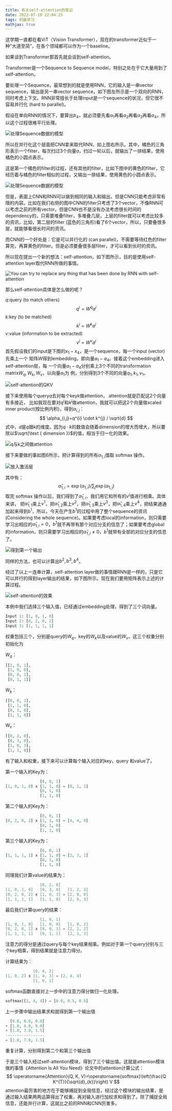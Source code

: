 ```yaml
---
title: 有关self-attention的笔记
date: 2022-07-10 22:04:25
tags: 机器学习
mathjax: true
---
```


这学期一直都在看ViT（Vision Transformer），现在的transformer近似于一种“大道至简”，在各个领域都可以作为一个baseline。

如果谈到Transformer那首先就会谈到self-attention。

Transformer是一个Sequence to Sequence model，特别之处在于它大量用到了self-attention。

要处理一个Sequence，最常想到的就是使用RNN，它的输入是一串vector sequence，输出是另一串vector sequence，如下图左所示是一个双向的RNN，同时考虑上下文。RNN非常擅长于处理input是一个sequence的状况，但它很不容易并行化 (hard to parallel)。

假设在单向RNN的情况下，要算出$b_4$，就必须要先看$a_1$再看$a_2$再看$a_3$再看$a_4$，所以这个过程很难平行处理。

![处理Sequence数据的模型](https://pic2.zhimg.com/80/v2-7a6a6f0977b06b3372b129a09a3ccb31_720w.jpg)

所以在并行化这个层面把CNN拿来取代RNN，如上图右所示。其中，橘色的三角形表示一个filter，每次扫过3个向量$a$，扫过一轮以后，就输出了一排结果，使用橘色的小圆点表示。

这是第一个橘色的filter的过程，还有其他的filter，比如下图中的黄色的filter，它经历着与橘色的filter相似的过程，又输出一排结果，使用黄色的小圆点表示。

![处理Sequence数据的模型](https://pic2.zhimg.com/80/v2-cabda788832922a8f141542a334ccb61_720w.jpg)

但是，表面上CNN和RNN可以做到相同的输入和输出，但是CNN只能考虑非常有限的内容。比如在我们右侧的图中CNN的filter只考虑了3个vector，不像RNN可以考虑之前的所有vector。但是CNN也不是没有办法考虑很长时间的dependency的，只需要堆叠filter，多堆叠几层，上层的filter就可以考虑比较多的资讯，比如，第二层的filter (蓝色的三角形)看了6个vector，所以，只要叠很多层，就能够看很长时间的资讯。

而CNN的一个好处是：它是可以并行化的 (can parallel)，不需要等待红色的filter算完，再算黄色的filter。但是必须要叠很多层filter，才可以看到长时的资讯。

所以现在提出一个新的想法：self-attention，如下图所示，目的是使用self-attention layer取代RNN所做的事情。

![You can try to replace any thing that has been done by RNN with self-attention](https://pic2.zhimg.com/80/v2-e3ef96ccae817226577ee7a3c28fa16d_720w.jpg)

那么self-attention具体是怎么做的呢？

$q:$query (to match others)
$$
q^{i}=W^{q} a^{i}
$$
$k:$key (to be matched)
$$
k^{i}=W^{k} a^{i}
$$
$v:$value (information to be extracted)
$$
v^{i}=W^{v} a^{i}
$$
首先假设我们的input是下图的$x_{1}-x_{4}$，是一个sequence，每一个input (vector)先乘上一个 矩阵$W$得到lembedding，即向量$a_{1}-a_{4}$。接着这个embedding进入 self-attention层，每 一个向量$a_{1}-a_{4}$分别乘上3个不同的transformation matrix$W_{q}, W_{k}, W_{v}$，以向量$a_{1}$为 例，分别得到3个不同的向量$q_{1}, k_{1}, v_{1}$。

![self-attention的QKV](https://s3.bmp.ovh/imgs/2022/07/11/1f0a0c06db7813db.jpg)

接下来使用每个query$q$去对每个key$k$做attention， attention就是匹配这2个向量有多接近， 比如我现在要对$q^{i}$和$k^{j}$做attention，我就可以把这2个向量做scaled inner product(按比例内积)，得到$\alpha_{i,j}$：
$$
\alpha_{i,j}=q^{i} \cdot k^{j} / \sqrt{d}
$$
式中，$d$是$q$跟$k$的维度。因为$q \cdot k$的数值会随着dimension的增大而增大，所以要除以$\sqrt{\text { dimension }}$的值，相当于归一化的效果。

![q与k之间做attention](https://s3.bmp.ovh/imgs/2022/07/11/11d8f2bc6d93b93c.jpg)

接下来要做的事如图6所示，把计算得到的所有$\alpha_{1, i}$值取 softmax 操作。 

![放入激活层](https://s3.bmp.ovh/imgs/2022/07/12/229c7d5a1e2e3436.jpg)

其中有：
$$
\hat{\alpha}_{1, i}=\exp \left(\alpha_{1, i}\right) / \sum_{j} \exp \left(\alpha_{1, j}\right)
$$
取完 softmax 操作以后，我们得到了$\hat{\alpha}_{1, i}$，我们用它和所有的$v^{i}$值进行相乘。具体来讲， 把$\hat{\alpha}_{1,1}$乘上$v^{1}$，把$\hat{\alpha}_{1,2}$乘上$v^{2}$，把$\hat{\alpha}_{1,3}$乘上$v^{3}$，把$\hat{\alpha}_{1,4}$乘上$v^{4}$，把结果通通 加起来得到$b^{1}$，所以，今天在产生$b^{1}$的过程中用了整个sequence的资讯 (Considering the whole sequence)。如果要考虑local的information，则只需要学习出相应的$\hat{\alpha}_{1, i}=0$，$b^{1}$就不再带有那个对应分支的信息了；如果要考虑global的information，则只需要学习出相应的$\hat{\alpha}_{1, i} \neq 0$，$b^{1}$就带有全部的对应分支的信息了。

![得到第一个输出](https://s3.bmp.ovh/imgs/2022/07/12/6fb8027c97383aa3.jpg)

同样的方法，也可以计算出$b^{2}, b^{3}, b^{4}$。

经过了以上一连串计算，self-attention layer做的事情跟RNN是一样的，只是它可以并行的得到layer输出的结果，如下图所示。现在我们要用矩阵表示上述的计算过程。

![self-attention的效果](https://pic2.zhimg.com/80/v2-67bc90b683b40488e922dcd5abcaa089_720w.jpg)

本例中我们选择三个输入值，已经通过embedding处理，得到了三个词向量。

```python
Input 1: [1, 0, 1, 0] 
Input 2: [0, 2, 0, 2]
Input 3: [1, 1, 1, 1]
```

权重包括三个，分别是query的$W_{q} ，$key的$W_{k}$以及value的$W_{v}$，这三个权重分别初始化为

$W_{q}$：

```python
[[1, 0, 1],
 [1, 0, 0],
 [0, 0, 1],
 [0, 1, 1]]
```

$W_{k}$：

```python
[[0, 0, 1],
 [1, 1, 0],
 [0, 1, 0],
 [1, 1, 0]]
```

$W_{v}$：

```python
[[0, 2, 0],
 [0, 3, 0],
 [1, 0, 3],
 [1, 1, 0]]
```

有了输入和权重，接下来可以计算每个输入对应的key，query 和value了。

第一个输入的Key为：

```python
               [0, 0, 1]
[1, 0, 1, 0] x [1, 1, 0] = [0, 1, 1]
               [0, 1, 0]
               [1, 1, 0]
```

第二个输入的Key为：

```python
               [0, 0, 1]
[0, 2, 0, 2] x [1, 1, 0] = [4, 4, 0]
               [0, 1, 0]
               [1, 1, 0]
```

第三个输入的Key为：

```python
               [0, 0, 1]
[1, 1, 1, 1] x [1, 1, 0] = [2, 3, 1]
               [0, 1, 0]
               [1, 1, 0]
```

同理我们计算value的结果为：

```csharp
               [0, 2, 0]
[1, 0, 1, 0]   [0, 3, 0]   [1, 2, 3] 
[0, 2, 0, 2] x [1, 0, 3] = [2, 8, 0]
[1, 1, 1, 1]   [1, 1, 0]   [2, 6, 3]
```

最后我们计算query的结果：

```csharp
               [1, 0, 1]
[1, 0, 1, 0]   [1, 0, 0]   [1, 0, 2]
[0, 2, 0, 2] x [0, 0, 1] = [2, 2, 2]
[1, 1, 1, 1]   [0, 1, 1]   [2, 1, 3]
```

注意力的得分是通过query与每个key结果相乘。例如对于第一个query分别与三个key相乘，得到结果就是注意力得分。

计算结果为：

```csharp
            [0, 4, 2]
[1, 0, 2] x [1, 4, 3] = [2, 4, 4]
            [1, 0, 1]
```

softmax函数直接对上一步中的注意力得分做归一化处理。

```python
softmax([2, 4, 4]) = [0.0, 0.5, 0.5]
```

上一步骤中输出结果求和就得到第一个输出值

```python
  [0.0, 0.0, 0.0]
+ [1.0, 4.0, 0.0]
+ [1.0, 3.0, 1.5]
-----------------
= [2.0, 7.0, 1.5]
```

重复计算，分别得到第二个和第三个输出值

于是三个输入经过self-attention模块，得到了三个输出值。这就是attention模块做的事情《Attention Is All You Need》论文中的attention计算公式：
$$
\operatorname{Attention}(Q, K, V)=\operatorname{softmax}\left(\frac{Q K^{T}}{\sqrt{d}_{k}}\right) V
$$
attention最厉害的地方在于能够捕捉到全局信息，经过这个模块的输出结果，是通过输入结果两两运算得出了权重，再对输入进行加权求和得到了。除了捕捉全局信息，还能并行计算，这就比之前的RNN和CNN厉害多。
